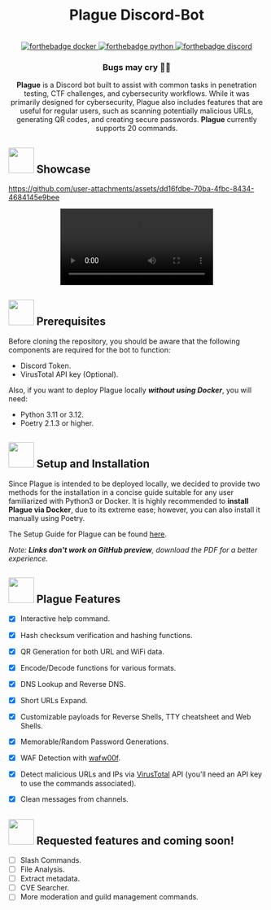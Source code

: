 <h1 align="center">Plague Discord-Bot</h1>

<div align="center">
    <br>
    <a href="https://www.docker.com/">
        <img src="https://img.shields.io/badge/docker-%230db7ed.svg?style=for-the-badge&logo=docker&logoColor=white" alt="forthebadge docker"/>
    </a>
    <a href="https://www.python.org/downloads/release/python-3120/">
        <img src="https://img.shields.io/badge/python-3670A0?style=for-the-badge&logo=python&logoColor=ffdd54" alt="forthebadge python"/>
    </a>
    <a href="https://discord.com/">
        <img src="https://img.shields.io/badge/Discord-%235865F2.svg?style=for-the-badge&logo=discord&logoColor=white" alt="forthebadge discord"/>
    </a>
    <h3>Bugs may cry 🐛🔥</h3>
</div>

  <p align="center">
<b>Plague</b> is a Discord bot built to assist with common tasks in penetration testing, CTF challenges, and cybersecurity workflows. While it was primarily designed for cybersecurity, Plague also includes features that are useful for regular users, such as scanning potentially malicious URLs, generating QR codes, and creating secure passwords. <b>Plague</b> currently supports 20 commands.
  </p>
</p>

## <img src="https://play.pokemonshowdown.com/sprites/gen5ani/snorlax.gif" width="50px" height="50px"> Showcase

https://github.com/user-attachments/assets/dd16fdbe-70ba-4fbc-8434-4684145e9bee

<div align="center">
    <video src="media/Bot Showcase First Release.mp4" alt="Bot Showcase Video">
</div>


## <img src="https://play.pokemonshowdown.com/sprites/gen5ani/klinklang.gif" width="50px" height="50px"> Prerequisites

Before cloning the repository, you should be aware that the following components are required for the bot to function:

- Discord Token.
- VirusTotal API key (Optional).

Also, if you want to deploy Plague locally ***without using Docker***, you will need:
- Python 3.11 or 3.12.
- Poetry 2.1.3 or higher.

## <img src="https://play.pokemonshowdown.com/sprites/gen5ani/alakazam-mega.gif" width="50px" height="50px"> Setup and Installation

Since Plague is intended to be deployed locally, we decided to provide two methods for the installation in a concise guide suitable for any user familiarized with Python3 or Docker. It is highly recommended to **install Plague via Docker**, due to its extreme ease; however, you can also install it manually using Poetry.

The Setup Guide for Plague can be found [here](https://github.com/DevPlague/Plague-Discord-Bot/blob/main/docs/Setup%20Guide%20for%20Plague-bot.pdf). 

_Note: **Links don't work on GitHub preview**, download the PDF for a better experience._


## <img src="https://play.pokemonshowdown.com/sprites/gen5ani/marowak-alola.gif" width="50px" height="50px"> Plague Features
- [x] Interactive help command.
- [x] Hash checksum verification and hashing functions.
- [x] QR Generation for both URL and WiFi data.
- [x] Encode/Decode functions for various formats.
- [x] DNS Lookup and Reverse DNS.
- [x] Short URLs Expand.
- [X] Customizable payloads for Reverse Shells, TTY cheatsheet and Web Shells. 
- [X] Memorable/Random Password Generations.
- [x] WAF Detection with [wafw00f](https://github.com/EnableSecurity/wafw00f).
- [x] Detect malicious URLs and IPs via [VirusTotal](https://www.virustotal.com/gui/home/upload) API (you'll need an API key to use the commands associated).
- [X] Clean messages from channels.


## <img src="https://play.pokemonshowdown.com/sprites/gen5ani/conkeldurr.gif" width="50px" height="50px"> Requested features and coming soon!
- [ ] Slash Commands.
- [ ] File Analysis.
- [ ] Extract metadata.
- [ ] CVE Searcher.
- [ ] More moderation and guild management commands.
